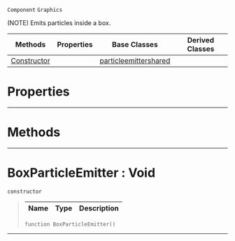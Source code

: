  `Component` `Graphics`



(NOTE) Emits particles inside a box.

|Methods|Properties|Base Classes|Derived Classes|
|---|---|---|---|
|[ Constructor](https://github.com/zeroengineteam/ZeroDocs/blob/master/code_reference/class_reference/boxparticleemitter.markdown#boxparticleemitter-void)| |[particleemittershared](https://github.com/zeroengineteam/ZeroDocs/blob/master/code_reference/class_reference/particleemittershared.markdown)| |


 #  Properties


---  
 #  Methods


---  
 #  BoxParticleEmitter : Void

 `constructor`

> 
> |Name|Type|Description|
> |---|---|---|
> ``` lang=cpp, name=Zilch
> function BoxParticleEmitter()
> ``` 


---  
 

 